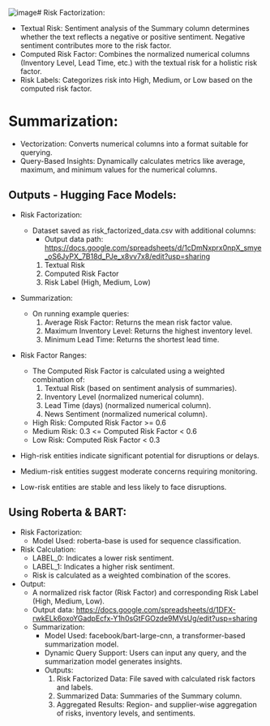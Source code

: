 ![image](https://github.com/user-attachments/assets/8a148e2e-824f-409c-b766-18b12455a4ee)# Risk Factorization:
- Textual Risk: Sentiment analysis of the Summary column determines whether the text reflects a negative or positive sentiment. Negative sentiment contributes more to the risk factor.
- Computed Risk Factor: Combines the normalized numerical columns (Inventory Level, Lead Time, etc.) with the textual risk for a holistic risk factor.
- Risk Labels: Categorizes risk into High, Medium, or Low based on the computed risk factor.
  
# Summarization:
- Vectorization: Converts numerical columns into a format suitable for querying.
- Query-Based Insights: Dynamically calculates metrics like average, maximum, and minimum values for the numerical columns.

## Outputs - Hugging Face Models:
- Risk Factorization:
  - Dataset saved as risk_factorized_data.csv with additional columns:
    - Output data path: https://docs.google.com/spreadsheets/d/1cDmNxprx0npX_smye_oS6JyPX_7B18d_PJe_x8vv7x8/edit?usp=sharing
    1. Textual Risk
    2. Computed Risk Factor
    3. Risk Label (High, Medium, Low)
- Summarization:
  - On running example queries:
    1. Average Risk Factor: Returns the mean risk factor value.
    2. Maximum Inventory Level: Returns the highest inventory level.
    3. Minimum Lead Time: Returns the shortest lead time.
- Risk Factor Ranges:
  - The Computed Risk Factor is calculated using a weighted combination of:
    1. Textual Risk (based on sentiment analysis of summaries).
    2. Inventory Level (normalized numerical column).
    3. Lead Time (days) (normalized numerical column).
    4. News Sentiment (normalized numerical column).
  - High Risk: Computed Risk Factor >= 0.6
  - Medium Risk: 0.3 <= Computed Risk Factor < 0.6
  - Low Risk: Computed Risk Factor < 0.3

- High-risk entities indicate significant potential for disruptions or delays.
- Medium-risk entities suggest moderate concerns requiring monitoring.
- Low-risk entities are stable and less likely to face disruptions.

## Using Roberta & BART:
- Risk Factorization:
  - Model Used: roberta-base is used for sequence classification.
- Risk Calculation:
  - LABEL_0: Indicates a lower risk sentiment.
  - LABEL_1: Indicates a higher risk sentiment.
  - Risk is calculated as a weighted combination of the scores.
- Output:
  - A normalized risk factor (Risk Factor) and corresponding Risk Label (High, Medium, Low).
  - Output data: https://docs.google.com/spreadsheets/d/1DFX-rwkELk6oxoYGadpEcfx-Y1h0sGtFGOzde9MVsUg/edit?usp=sharing
  - Summarization:
    - Model Used: facebook/bart-large-cnn, a transformer-based summarization model.
    - Dynamic Query Support: Users can input any query, and the summarization model generates insights.
    - Outputs:
      1. Risk Factorized Data: File saved with calculated risk factors and labels.
      2. Summarized Data: Summaries of the Summary column.
      3. Aggregated Results: Region- and supplier-wise aggregation of risks, inventory levels, and sentiments.

